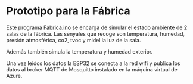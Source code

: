 # Prototipo para la Fábrica

Este programa [Fabrica.ino](Fabrica.ino) se encarga de simular el estado ambiente de 2 salas de la fábrica. Las senyales que recoge son temperatura, humedad, presión atmosférica, co2, tvoc y midel la luz de la sala.

Además también simula la temperatura y humedad exterior.

Una vez leidos los datos la ESP32 se conecta a la red wifi y publica los datos al broker MQTT de Mosquitto instalado en la máquina virtual de Azure.
